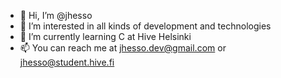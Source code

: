 - 👋 Hi, I’m @jhesso
- 👀 I’m interested in all kinds of development and technologies
- 🌱 I’m currently learning C at Hive Helsinki
- 📫 You can reach me at jhesso.dev@gmail.com or jhesso@student.hive.fi

<!---
jhesso/jhesso is a ✨ special ✨ repository because its `README.md` (this file) appears on your GitHub profile.
You can click the Preview link to take a look at your changes.
--->
